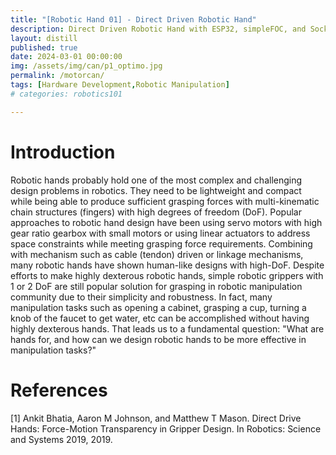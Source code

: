 ```yaml
---
title: "[Robotic Hand 01] - Direct Driven Robotic Hand"
description: Direct Driven Robotic Hand with ESP32, simpleFOC, and SocketCAN
layout: distill
published: true
date: 2024-03-01 00:00:00
img: /assets/img/can/p1_optimo.jpg
permalink: /motorcan/
tags: [Hardware Development,Robotic Manipulation]
# categories: robotics101

---
```

# Introduction
Robotic hands probably hold one of the most complex and challenging design problems in robotics. They need to be lightweight and compact while being able to produce sufficient grasping forces with multi-kinematic chain structures (fingers) with high degrees of freedom (DoF). Popular approaches to robotic hand design have been using servo motors with high gear ratio gearbox with small motors or using linear actuators to address space constraints while meeting grasping force requirements. Combining with mechanism such as cable (tendon) driven or linkage mechanisms, many robotic hands have shown human-like designs with high-DoF. Despite efforts to make highly dexterous robotic hands, simple robotic grippers with 1 or 2 DoF are still popular solution for grasping in robotic manipulation community due to their simplicity and robustness. In fact, many manipulation tasks such as opening a cabinet, grasping a cup, turning a knob of the faucet to get water, etc can be accomplished without having highly dexterous hands. That leads us to a fundamental question: "What are hands for, and how can we design robotic hands to be more effective in manipulation tasks?"  

# References
[1] Ankit Bhatia, Aaron M Johnson, and Matthew T Mason. Direct Drive Hands: Force-Motion Transparency in Gripper Design. In Robotics: Science and Systems 2019, 2019.
